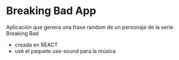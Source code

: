 # Breaking Bad App

Aplicación que genera una frase random de un personaje de la serie Breaking Bad

- creada en REACT
- usé el paquete use-sound para la música
